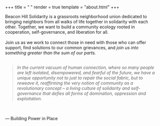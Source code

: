 +++
title = " "
render = true
template = "about.html"
+++


Beacon Hill Solidarity is a grassroots neighborhood union dedicated to bringing neighbors from all walks of life together in solidarity with each other.  Together, we want to build a community ecology rooted in cooperation, self-governance, and liberation for all. 
<br />
<br />
Join us as we work to connect those in need with those who can offer support, find solutions to our common grievances, and *join us into something greater than the sum of our parts.*
<br />
<br />
> *In the current vacuum of human connection, where so many people are left isolated, disempowered, and
> fearful of the future, we have a unique opportunity not to just to repair the social fabric,
> but to reweave it, reaffirming the very notion of community as a revolutionary concept – a living culture of solidarity and self-governance that defies all forms of domination, oppression and exploitation.*
<br />
<br />
&mdash; Building Power in Place

&nbsp;
